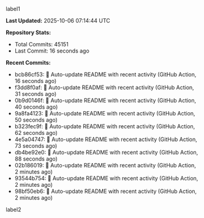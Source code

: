 
label1 
<!-- ACTIVITY_START -->
**Last Updated:** 2025-10-06 07:14:44 UTC

**Repository Stats:**
- Total Commits: 45151
- Last Commit: 16 seconds ago

**Recent Commits:**
- bcb86cf53: 🤖 Auto-update README with recent activity (GitHub Action, 16 seconds ago)
- f3dd8f0af: 🤖 Auto-update README with recent activity (GitHub Action, 31 seconds ago)
- 0b9d0146f: 🤖 Auto-update README with recent activity (GitHub Action, 40 seconds ago)
- 9a8fa4123: 🤖 Auto-update README with recent activity (GitHub Action, 50 seconds ago)
- b323fec9f: 🤖 Auto-update README with recent activity (GitHub Action, 62 seconds ago)
- 4e5a04747: 🤖 Auto-update README with recent activity (GitHub Action, 73 seconds ago)
- db4be92e0: 🤖 Auto-update README with recent activity (GitHub Action, 88 seconds ago)
- 02b186019: 🤖 Auto-update README with recent activity (GitHub Action, 2 minutes ago)
- 93544b754: 🤖 Auto-update README with recent activity (GitHub Action, 2 minutes ago)
- 98bf50eb6: 🤖 Auto-update README with recent activity (GitHub Action, 2 minutes ago)
<!-- ACTIVITY_END -->

label2

